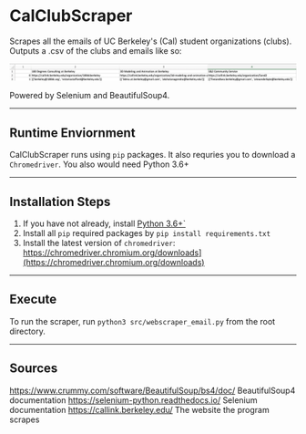 # CalClubScraper
Scrapes all the emails of UC Berkeley's (Cal) student organizations (clubs). Outputs a .csv of the clubs and emails like so:

![](screenshots/demo.png)

Powered by Selenium and BeautifulSoup4.

---
## Runtime Enviornment
CalClubScraper runs using `pip` packages. It also requries you to download a `Chromedriver`. You also would need Python 3.6+

---
## Installation Steps 
1. If you have not already, install [Python 3.6+`](https://www.python.org/downloads/)
2. Install all `pip` required packages by `pip install requirements.txt`
3. Install the latest version of `chromedriver`: https://chromedriver.chromium.org/downloads](https://chromedriver.chromium.org/downloads)

---
## Execute
To run the scraper, run `python3 src/webscraper_email.py` from the root directory.

---
## Sources
https://www.crummy.com/software/BeautifulSoup/bs4/doc/ BeautifulSoup4 documentation
https://selenium-python.readthedocs.io/ Selenium documentation
https://callink.berkeley.edu/ The website the program scrapes
